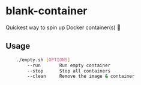 # blank-container
Quickest way to spin up Docker container(s) 🧩

## Usage
```bash
    ./empty.sh [OPTIONS]
        --run       Run empty container
        --stop      Stop all containers
        --clean     Remove the image & container
```

